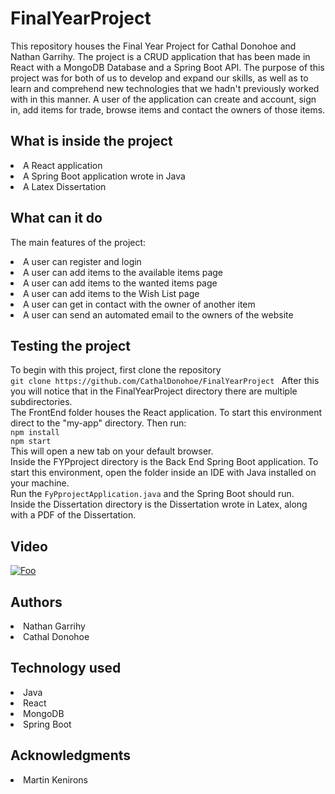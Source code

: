 # FinalYearProject
This repository houses the Final Year Project for Cathal Donohoe and Nathan Garrihy. The project is a CRUD application that has been made in React with a MongoDB Database and a Spring Boot API. The purpose of this project was for both of us to develop and expand our skills, as well as to learn and comprehend new technologies that we hadn't previously worked with in this manner.  A user of the application can create and account, sign in, add items for trade, browse items and contact the owners of those items.

## What is inside the project
<li> A React application
<li> A Spring Boot application wrote in Java
<li> A Latex Dissertation

## What can it do
The main features of the project: <br>
<li> A user can register and login
<li> A user can add items to the available items page
<li> A user can add items to the wanted items page
<li> A user can add items to the Wish List page
<li> A user can get in contact with the owner of another item
<li> A user can send an automated email to the owners of the website

## Testing the project
To begin with this project, first clone the repository <br>
```git clone https://github.com/CathalDonohoe/FinalYearProject ```
After this you will notice that in the FinalYearProject directory there are multiple subdirectories. <br>
The FrontEnd folder houses the React application. To start this environment direct to the "my-app" directory. Then run: <br>
```npm install``` <br>
```npm start``` <br>
This will open a new tab on your default browser. <br>
Inside the FYPproject directory is the Back End Spring Boot application. To start this environment, open the folder inside an IDE with Java installed on your machine. <br>
Run the ```FyPprojectApplication.java``` and the Spring Boot should run. <br>
Inside the Dissertation directory is the Dissertation wrote in Latex, along with a PDF of the Dissertation.

## Video
[![Foo](https://www.webwise.ie/wp-content/uploads/2015/10/youtube.png)](https://youtu.be/tls4ONw545c/)
## Authors
<li> Nathan Garrihy
<li> Cathal Donohoe

## Technology used
<li> Java
<li> React
<li> MongoDB
<li> Spring Boot

## Acknowledgments
<li> Martin Kenirons
